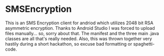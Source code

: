 # SMSEncryption
This is an SMS Encryption client for andriod which utilizes 2048 bit RSA asymmetric encryption.
Thanks to Android Studio I was forced to upload files manually... so, sorry about that. 
The manifest and the three main .java classes are all that's really needed.
Also, this was thrown together very hastily during a short hackathon, so excuse bad formatting or spaghetti-code.
